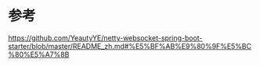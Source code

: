 

# 参考

https://github.com/YeautyYE/netty-websocket-spring-boot-starter/blob/master/README_zh.md#%E5%BF%AB%E9%80%9F%E5%BC%80%E5%A7%8B